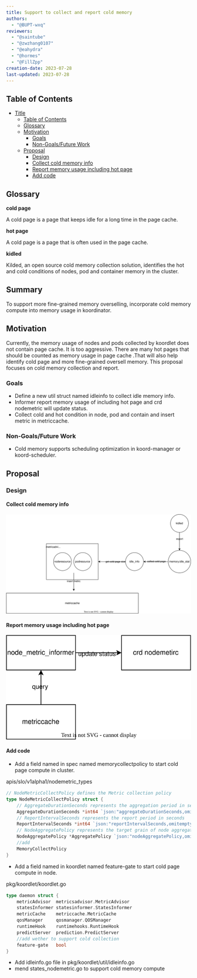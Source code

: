 ```yaml
---
title: Support to collect and report cold memory
authors:
  - "@BUPT-wxq"
reviewers:
  - "@saintube"
  - "@zwzhang0107"
  - "@eahydra"
  - "@hormes"
  - "@FillZpp"
creation-date: 2023-07-28
last-updated: 2023-07-28
---
```


## Table of Contents


- [Title](#title)
  - [Table of Contents](#table-of-contents)
  - [Glossary](#glossary)
  - [Motivation](#motivation)
    - [Goals](#goals)
    - [Non-Goals/Future Work](#non-goalsfuture-work)
  - [Proposal](#proposal)
    - [Design](#design)
    - [Collect cold memory info](#collect-cold-memory-info)
	- [Report memory usage including hot page](#report-memory-usage-including-hot-page)
	- [Add code](#add-code)

## Glossary

**cold page**

A cold page is a page that keeps idle for a long time in the page cache.

**hot page**

A cold page is a page that is often used in the page cache.

**kidled**

Kilded, an open source cold memory collection solution, identifies the hot and cold conditions of nodes, pod and container memory in the cluster. 

## Summary

To support more fine-grained memory overselling, incorporate cold memory compute into memory usage in koordinator.

## Motivation

Currently, the memory usage of nodes and pods collected by koordlet does not contain page cache. It is too aggressive. There are many hot pages that should be counted as memory usage in page cache .That will also help identify cold page and more fine-grained oversell memory. This proposal focuses on cold memory collection and report. 

### Goals

- Define a new util struct named idleinfo  to collect idle memory info.
- Informer report memory usage of including hot page and crd nodemetric will update status.
- Collect cold and hot condition  in node, pod and contain and insert metric in metriccache.

### Non-Goals/Future Work

- Cold memory supports  scheduling optimization in koord-manager or koord-scheduler.

## Proposal

### Design

#### Collect cold memory info

![image](../../images/support-cold-memory-1.svg)

#### Report memory usage including hot page

![image](../../images/support-cold-memory-2.svg)



#### Add code
- Add a field named in spec named memorycollectpolicy to start cold page compute in cluster.

apis/slo/v1alpha1/nodemetric_types

```go
// NodeMetricCollectPolicy defines the Metric collection policy
type NodeMetricCollectPolicy struct {
	// AggregateDurationSeconds represents the aggregation period in seconds
	AggregateDurationSeconds *int64 `json:"aggregateDurationSeconds,omitempty"`
	// ReportIntervalSeconds represents the report period in seconds
	ReportIntervalSeconds *int64 `json:"reportIntervalSeconds,omitempty"`
	// NodeAggregatePolicy represents the target grain of node aggregated usage
	NodeAggregatePolicy *AggregatePolicy `json:"nodeAggregatePolicy,omitempty"`
	//add
	MemoryCollectPolicy
}
```

- Add a field named in koordlet named feature-gate to start cold page compute in node.

pkg/koordlet/koordlet.go

```go
type daemon struct {
	metricAdvisor  metricsadvisor.MetricAdvisor
	statesInformer statesinformer.StatesInformer
	metricCache    metriccache.MetricCache
	qosManager     qosmanager.QOSManager
	runtimeHook    runtimehooks.RuntimeHook
	predictServer  prediction.PredictServer
	//add wether to support cold collection
	feature-gate   bool
}
```

* Add idleinfo.go file in pkg/koordlet/util/idleinfo.go
* mend states_nodemetric.go to support cold memory compute
